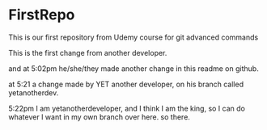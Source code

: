 # FirstRepo
This is our first repository from Udemy course for git advanced commands

This is the first change from another developer.

and at 5:02pm he/she/they made another change in this readme on github.

at 5:21 a change made by YET another developer, on his branch called yetanotherdev.

5:22pm I am yetanotherdeveloper, and I think I am the king, so I can do whatever I want in my own branch over here. so there.
